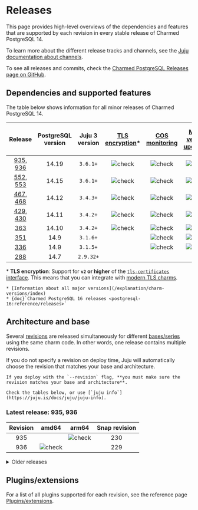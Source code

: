 # Releases

This page provides high-level overviews of the dependencies and features that are supported by each revision in every stable release of Charmed PostgreSQL 14.

To learn more about the different release tracks and channels, see the [Juju documentation about channels](https://documentation.ubuntu.com/juju/3.6/reference/charm/#risk).

To see all releases and commits, check the [Charmed PostgreSQL Releases page on GitHub](https://github.com/canonical/postgresql-operator/releases).

## Dependencies and supported features

The table below shows information for all minor releases of Charmed PostgreSQL 14.

| Release | PostgreSQL version | Juju 3 version | [TLS encryption](/how-to/enable-tls)* | [COS monitoring](/how-to/monitoring-cos/enable-monitoring) | [Minor version upgrades](/how-to/upgrade/perform-a-minor-upgrade) | [Cross-regional async replication](/how-to/cross-regional-async-replication/index) | [Point-in-time recovery](/how-to/back-up-and-restore/restore-a-backup) |
|:---:|:---:|:---:|:---:|:---:|:---:|:---:|:---:|
| [935], [936] | 14.19 | `3.6.1+` | ![check] | ![check] | ![check] | ![check] | ![check] |
| [552], [553] | 14.15 | `3.6.1+` | ![check] | ![check] | ![check] | ![check] | ![check] |
| [467], [468] | 14.12 | `3.4.3+` | ![check] | ![check] | ![check] | ![check] | ![check] |
| [429], [430] | 14.11 | `3.4.2+` | ![check] | ![check] | ![check] | ![check] |  |
| [363] | 14.10 | `3.4.2+` | ![check] | ![check] | ![check] | ![check] |  |
| [351] | 14.9 | `3.1.6+` |  | ![check] | ![check] |  |  |
| [336] | 14.9 | `3.1.5+` |  | ![check] | ![check] |  |  |
| [288] | 14.7 | `2.9.32+` |  |  |  |  |  |

\* **TLS encryption**: Support for **`v2` or higher** of the [`tls-certificates` interface](https://charmhub.io/tls-certificates-interface/libraries/tls_certificates). This means that you can integrate with [modern TLS charms](https://charmhub.io/topics/security-with-x-509-certificates).

```{seealso}
* [Information about all major versions](/explanation/charm-versions/index) 
* {doc}`Charmed PostgreSQL 16 releases <postgresql-16:reference/releases>`
```

## Architecture and base

Several [revisions](https://documentation.ubuntu.com/juju/3.6/reference/charm/#charm-revision) are released simultaneously for different [bases/series](https://juju.is/docs/juju/base) using the same charm code. In other words, one release contains multiple revisions.

If you do not specify a revision on deploy time, Juju will automatically choose the revision that matches your base and architecture.

```{caution}
If you deploy with the `--revision` flag, **you must make sure the revision matches your base and architecture**. 

Check the tables below, or use [`juju info`](https://juju.is/docs/juju/juju-info).
```

### Latest release: 935, 936

| Revision | amd64 | arm64 |  Snap revision |
|:--------:|:-----:|:-----:|:-----:|
| 935      |         |![check] | 230 |
| 936      | ![check]|         | 229 |


<details>
<summary>Older releases</summary>

| Revision | amd64 | arm64 |  Snap revision |
|:--------:|:-----:|:-----:|:--------------:|
|[553] | ![check] |          | 143 |
|[552] |          | ![check] | 142 |
|[468] |![check]  |          | 120 |    
|[467] |          | ![check] | 121 |
|[430] |          | ![check] | 114 |
|[429] |![check]  |          | 115 |
|[363] |![check]  |          | 96  |      
|[351] |![check]  |          | 89  |      
|[336] |![check]  |          | 85  |    
|[288] |![check]  |          | 31  |    

</details>

## Plugins/extensions

For a list of all plugins supported for each revision, see the reference page [Plugins/extensions](/reference/plugins-extensions).

<!-- LINKS-->
[936]: https://github.com/canonical/postgresql-operator/releases/tag/rev935
[935]: https://github.com/canonical/postgresql-operator/releases/tag/rev935

[553]: https://github.com/canonical/postgresql-operator/releases/tag/rev552
[552]: https://github.com/canonical/postgresql-operator/releases/tag/rev552

[468]: https://github.com/canonical/postgresql-operator/releases/tag/rev467
[467]: https://github.com/canonical/postgresql-operator/releases/tag/rev467

[430]: https://github.com/canonical/postgresql-operator/releases/tag/rev429
[429]: https://github.com/canonical/postgresql-operator/releases/tag/rev429

[363]: https://github.com/canonical/postgresql-operator/releases/tag/rev363
[351]: https://github.com/canonical/postgresql-operator/releases/tag/rev351
[336]: https://github.com/canonical/postgresql-operator/releases/tag/rev336
[288]: https://github.com/canonical/postgresql-operator/releases/tag/rev288


<!--BADGES-->
[check]: https://img.icons8.com/color/20/checkmark--v1.png

